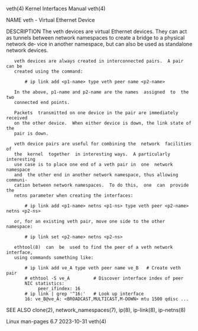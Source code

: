 veth(4)                    Kernel Interfaces Manual                    veth(4)

NAME
       veth - Virtual Ethernet Device

DESCRIPTION
       The veth devices are virtual Ethernet devices.  They can act as tunnels
       between network namespaces to create a bridge to a physical network de‐
       vice  in  another namespace, but can also be used as standalone network
       devices.

       veth devices are always created in interconnected pairs.  A pair can be
       created using the command:

           # ip link add <p1-name> type veth peer name <p2-name>

       In the above, p1-name and p2-name are the names  assigned  to  the  two
       connected end points.

       Packets  transmitted on one device in the pair are immediately received
       on the other device.  When either device is down, the link state of the
       pair is down.

       veth device pairs are useful for combining the  network  facilities  of
       the  kernel  together  in interesting ways.  A particularly interesting
       use case is to place one end of a veth pair in  one  network  namespace
       and  the other end in another network namespace, thus allowing communi‐
       cation between network namespaces.  To do this,  one  can  provide  the
       netns parameter when creating the interfaces:

           # ip link add <p1-name> netns <p1-ns> type veth peer <p2-name> netns <p2-ns>

       or, for an existing veth pair, move one side to the other namespace:

           # ip link set <p2-name> netns <p2-ns>

       ethtool(8)  can  be  used to find the peer of a veth network interface,
       using commands something like:

           # ip link add ve_A type veth peer name ve_B   # Create veth pair
           # ethtool -S ve_A         # Discover interface index of peer
           NIC statistics:
                peer_ifindex: 16
           # ip link | grep '^16:'   # Look up interface
           16: ve_B@ve_A: <BROADCAST,MULTICAST,M-DOWN> mtu 1500 qdisc ...

SEE ALSO
       clone(2), network_namespaces(7), ip(8), ip-link(8), ip-netns(8)

Linux man-pages 6.7               2023-10-31                           veth(4)
